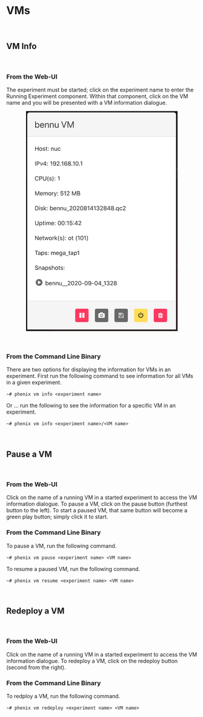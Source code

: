 # VMs
<br>

## VM Info
<br>

### From the Web-UI

The experiment must be started; click on the experiment name to enter the Running Experiment component. Within that component, click on the VM name and you will be presented with a VM information dialogue.

<p align="center">
    <img width="400" src="images/vm_diag.png">
</p>
<br>

### From the Command Line Binary

There are two options for displaying the information for VMs in an experiment. First run the following command to see information for all VMs in a given experiment.

```
~# phenix vm info <experiment name>
```
Or ... run the following to see the information for a specific VM in an experiment.
```
~# phenix vm info <experiment name>/<VM name>
```
<br>

## Pause a VM
<br>

### From the Web-UI

Click on the name of a running VM in a started experiment to access the VM information dialogue. To pause a VM, click on the pause button (furthest button to the left). To start a paused VM, that same button will become a green play button; simply click it to start.

### From the Command Line Binary

To pause a VM, run the following command.

```
~# phenix vm pause <experiment name> <VM name>
```
To resume a paused VM, run the following command.
```
~# phenix vm resume <experiment name> <VM name>
```
<br>

## Redeploy a VM
<br>

### From the Web-UI

Click on the name of a running VM in a started experiment to access the VM information dialogue. To redeploy a VM, click on the redeploy button (second from the right).

### From the Command Line Binary

To redploy a VM, run the following command.

```
~# phenix vm redeploy <experiment name> <VM name>
```
<br>

